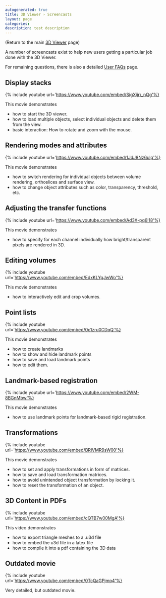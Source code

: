 ```yaml
---
autogenerated: true
title: 3D Viewer › Screencasts
layout: page
categories: 
description: test description
---
```


(Return to the main [3D Viewer](3D_Viewer) page)

A number of screencasts exist to help new users getting a particular job done with the 3D Viewer.

For remaining questions, there is also a detailed [User FAQs](3D_Viewer__User_FAQs) page.

Display stacks
--------------

{% include youtube url='https://www.youtube.com/embed/SigXijr\_nQg'%}

This movie demonstrates

-   how to start the 3D viewer.
-   how to load multiple objects, select individual objects and delete them from the view.
-   basic interaction: How to rotate and zoom with the mouse.

Rendering modes and attributes
------------------------------

{% include youtube url='https://www.youtube.com/embed/1JdJ8Nz6ulg'%}

This movie demonstrates

-   how to switch rendering for individual objects between volume rendering, orthoslices and surface view.
-   how to change object attributes such as color, transparency, threshold, etc.

Adjusting the transfer functions
--------------------------------

{% include youtube url='https://www.youtube.com/embed/Ad3X-pq6l18'%}

This movie demonstrates

-   how to specify for each channel individually how bright/transparent pixels are rendered in 3D.

Editing volumes
---------------

{% include youtube url='https://www.youtube.com/embed/EdxKLYgJwWo'%}

This movie demonstrates

-   how to interactively edit and crop volumes.

Point lists
-----------

{% include youtube url='https://www.youtube.com/embed/0c1zru0CDqQ'%}

This movie demonstrates

-   how to create landmarks
-   how to show and hide landmark points
-   how to save and load landmark points
-   how to edit them.

Landmark-based registration
---------------------------

{% include youtube url='https://www.youtube.com/embed/2WM-8BGnMbw'%}

This movie demonstrates

-   how to use landmark points for landmark-based rigid registration.

Transformations
---------------

{% include youtube url='https://www.youtube.com/embed/BRIVMR9sW00'%}

This movie demonstrates

-   how to set and apply transformations in form of matrices.
-   how to save and load transformation matrices.
-   how to avoid unintended object transformation by locking it.
-   how to reset the transformation of an object.

3D Content in PDFs
------------------

{% include youtube url='https://www.youtube.com/embed/cQTB7w00MgA'%}

This video demonstrates

-   how to export triangle meshes to a .u3d file
-   how to embed the u3d file in a latex file
-   how to compile it into a pdf containing the 3D data

Outdated movie
--------------

{% include youtube url='https://www.youtube.com/embed/0TcQaGPjmp4'%}

Very detailed, but outdated movie.
